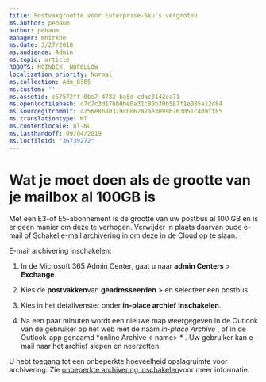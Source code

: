 ```yaml
---
title: Postvakgrootte voor Enterprise-Sku's vergroten
ms.author: pebaum
author: pebaum
manager: mnirkhe
ms.date: 3/27/2018
ms.audience: Admin
ms.topic: article
ROBOTS: NOINDEX, NOFOLLOW
localization_priority: Normal
ms.collection: Adm_O365
ms.custom: ''
ms.assetid: e57572ff-0ba7-4782-ba5d-cdac3142ea71
ms.openlocfilehash: c7c7c3d17bb0be0a31c80b39b587f1e085a12d84
ms.sourcegitcommit: a256e8680379c006287ae30996763051c4d9ff85
ms.translationtype: MT
ms.contentlocale: nl-NL
ms.lasthandoff: 09/04/2019
ms.locfileid: "36739272"
---
```

# <a name="what-to-do-if-your-mailbox-size-is-already-100gb"></a>Wat je moet doen als de grootte van je mailbox al 100GB is

Met een E3-of E5-abonnement is de grootte van uw postbus al 100 GB en is er geen manier om deze te verhogen. Verwijder in plaats daarvan oude e-mail of Schakel e-mail archivering in om deze in de Cloud op te slaan. 
  
E-mail archivering inschakelen:
  
1. In de Microsoft 365 Admin Center, gaat u naar **admin Centers** \> **Exchange**. 
    
2. Kies de **postvakken**van **geadresseerden** \> en selecteer een postbus. 
    
3. Kies in het detailvenster onder **in-place archief** **inschakelen**. 
    
4. Na een paar minuten wordt een nieuwe map weergegeven in de Outlook van de gebruiker op het web met de naam *in-place Archive* , of in de Outlook-app genaamd *online Archive \<-name\> * . Uw gebruiker kan e-mail naar het archief slepen en neerzetten. 
    
U hebt toegang tot een onbeperkte hoeveelheid opslagruimte voor archivering. Zie [onbeperkte archivering inschakelen](https://docs.microsoft.com/office365/securitycompliance/enable-unlimited-archiving)voor meer informatie.
  

